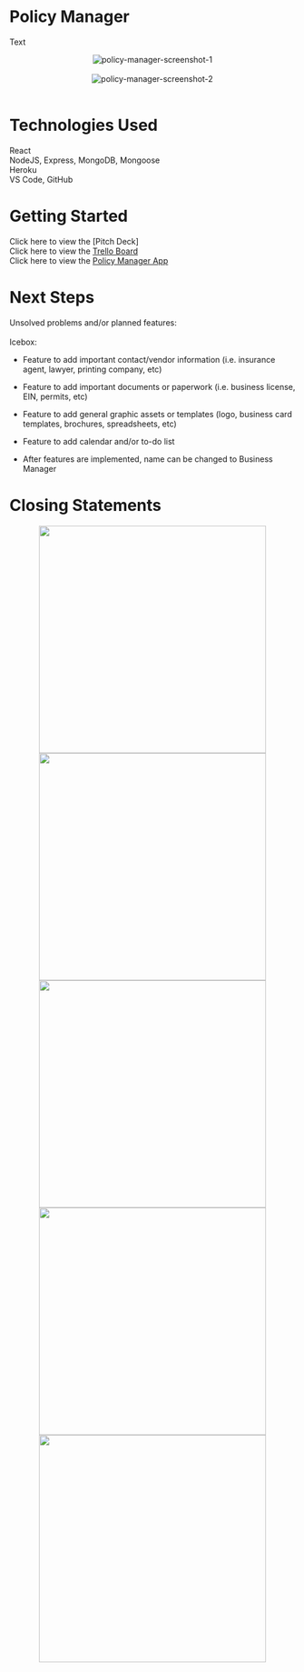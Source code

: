 # **Policy Manager**
Text 
<br/>

<div style="text-align:center"><img src="https://via.placeholder.com/350x150" title="policy-manager-screenshot-1"/></div>
<br/>
<div style="text-align:center"><img src="https://via.placeholder.com/350x150" title="policy-manager-screenshot-2"/></div>
<br/>

# **Technologies Used**
React
<br/>
NodeJS, Express, MongoDB, Mongoose
<br/>
Heroku
<br/>
VS Code, GitHub
<br/>

# **Getting Started**
Click here to view the [Pitch Deck]
<br/>
Click here to view the [Trello Board](https://trello.com/b/kcDtswHz/project-4-policy-manager)
<br/>
Click here to view the [Policy Manager App](https://policy-manager.herokuapp.com/)
<br/>

# **Next Steps**
Unsolved problems and/or planned features:
<br/>
<br/>
Icebox:
<br/>
* Feature to add important contact/vendor information (i.e. insurance agent, lawyer, printing company, etc)

* Feature to add important documents or paperwork (i.e. business license, EIN, permits, etc)

* Feature to add general graphic assets or templates (logo, business card templates, brochures, spreadsheets, etc)

* Feature to add calendar and/or to-do list

* After features are implemented, name can be changed to Business Manager

# **Closing Statements**
<center> 
<div style="text-align:center"><img src="https://media.giphy.com/media/3o6ZtlGkjeschymLNm/giphy.gif" style="width: 400px">
<br>
<div style="text-align:center"><img src="https://media.giphy.com/media/ENagATV1Gr9eg/giphy.gif" style="width: 400px">
<br>
<div style="text-align:center"><img src="https://media.giphy.com/media/87NS05bya11mg/giphy.gif" style="width: 400px">
<br>
<div style="text-align:center"><img src="https://media.giphy.com/media/13py6c5BSnBkic/giphy.gif" style="width: 400px">
<br>
<div style="text-align:center"><img src="https://media.giphy.com/media/3owzVWemUV63IBD3eU/giphy.gif" style="width: 400px">